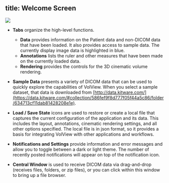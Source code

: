 title: Welcome Screen
----

<style>
table {
  width: 100%;
}
</style>

![](img:../gallery/01-volview-welcome-notes.jpg)

* **Tabs** organize the high-level functions.
    * **Data** provides information on the Patient data and non-DICOM data that have been loaded. It also provides access to sample data.  The currently display image data is highlighted in blue.
    * **Annotations** lists the ruler and other measures that have been made on the currently loaded data.
    * **Rendering** provides the controls for the 3D cinematic volume rendering.

* **Sample Data** presents a variety of DICOM data that can be used to quickly explore the capabilities of VolView.  When you select a sample dataset, that data is downloaded from [http://data.kitware.com/](https://data.kitware.com/#collection/586fef9f8d777f05f44a5c86/folder/634713cf11dab81428208e1e).

* **Load / Save State** icons are used to restore or create a local file that captures the current configuration of the application and its data.  This includes the layout, annotations, cinematic rendering settings, and all other options specified.  The local file is in json format, so it provides a basis for integrating VolView with other applications and workflows.

* **Notifications and Settings** provide information and error messages and allow you to toggle between a dark or light theme. The number of recently posted notifications will appear on top of the notification icon.

* **Central Window** is used to receive DICOM data via drag-and-drop (receives files, folders, or zip files), or you can click within this window to bring up a file browser.
